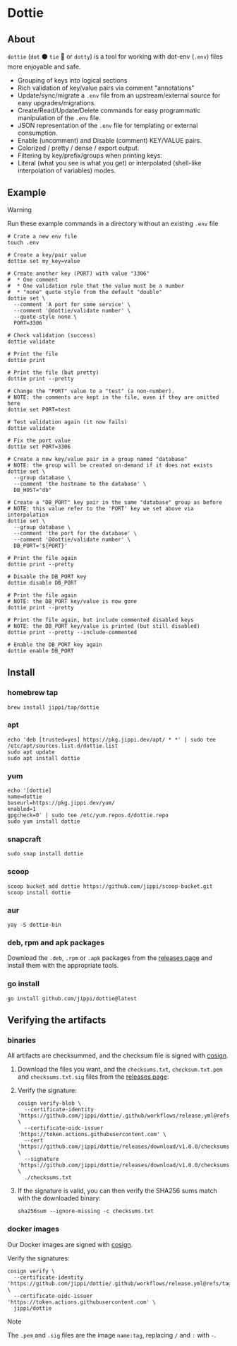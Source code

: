 # Dottie

## About

`dottie` (`dot` ⚫ `tie` 👔 or `dotty`) is a tool for working with dot-env (`.env`) files more enjoyable and safe.

* Grouping of keys into logical sections
* Rich validation of key/value pairs via comment "annotations"
* Update/sync/migrate a `.env` file from an upstream/external source for easy upgrades/migrations.
* Create/Read/Update/Delete commands for easy programmatic manipulation of the `.env` file.
* JSON representation of the `.env` file for templating or external consumption.
* Enable (uncomment) and Disable (comment) KEY/VALUE pairs.
* Colorized / pretty / dense / export output.
* Filtering by key/prefix/groups when printing keys.
* Literal (what you see is what you get) or interpolated (shell-like interpolation of variables) modes.

## Example

> [!WARNING]
> Run these example commands in a directory without an existing `.env` file

```shell
# Crate a new env file
touch .env

# Create a key/pair value
dottie set my_key=value

# Create another key (PORT) with value "3306"
#  * One comment
#  * One validation rule that the value must be a number
#  * "none" quote style from the default "double"
dottie set \
  --comment 'A port for some service' \
  --comment '@dottie/validate number' \
  --quote-style none \
  PORT=3306

# Check validation (success)
dottie validate

# Print the file
dottie print

# Print the file (but pretty)
dottie print --pretty

# Change the "PORT" value to a "test" (a non-number).
# NOTE: the comments are kept in the file, even if they are omitted here
dottie set PORT=test

# Test validation again (it now fails)
dottie validate

# Fix the port value
dottie set PORT=3306

# Create a new key/value pair in a group named "database"
# NOTE: the group will be created on-demand if it does not exists
dottie set \
  --group database \
  --comment 'the hostname to the database' \
  DB_HOST="db"

# Create a "DB_PORT" key pair in the same "database" group as before
# NOTE: this value refer to the 'PORT' key we set above via interpolation
dottie set \
  --group database \
  --comment 'the port for the database' \
  --comment '@dottie/validate number' \
  DB_PORT='${PORT}'

# Print the file again
dottie print --pretty

# Disable the DB_PORT key
dottie disable DB_PORT

# Print the file again
# NOTE: the DB_PORT key/value is now gone
dottie print --pretty

# Print the file again, but include commented disabled keys
# NOTE: the DB_PORT key/value is printed (but still disabled)
dottie print --pretty --include-commented

# Enable the DB_PORT key again
dottie enable DB_PORT
```

## Install

### homebrew tap

```shell
brew install jippi/tap/dottie
```

### apt

```shell
echo 'deb [trusted=yes] https://pkg.jippi.dev/apt/ * *' | sudo tee /etc/apt/sources.list.d/dottie.list
sudo apt update
sudo apt install dottie
```

### yum

```shell
echo '[dottie]
name=dottie
baseurl=https://pkg.jippi.dev/yum/
enabled=1
gpgcheck=0' | sudo tee /etc/yum.repos.d/dottie.repo
sudo yum install dottie
```

### snapcraft

```shell
sudo snap install dottie
```

### scoop

```shell
scoop bucket add dottie https://github.com/jippi/scoop-bucket.git
scoop install dottie
```

### aur

```shell
yay -S dottie-bin
```

### deb, rpm and apk packages

Download the `.deb`, `.rpm` or `.apk` packages from the [releases page](https://github.com/jippi/dottie/releases) and install them with the appropriate tools.

### go install

```shell
go install github.com/jippi/dottie@latest
```

## Verifying the artifacts

### binaries

All artifacts are checksummed, and the checksum file is signed with [cosign](https://github.com/sigstore/cosign).

1. Download the files you want, and the `checksums.txt`, `checksum.txt.pem` and `checksums.txt.sig` files from the [releases page](https://github.com/jippi/dottie/releases):
2. Verify the signature:

    ```shell
    cosign verify-blob \
      --certificate-identity 'https://github.com/jippi/dottie/.github/workflows/release.yml@refs/tags/v1.0.0' \
      --certificate-oidc-issuer 'https://token.actions.githubusercontent.com' \
      --cert 'https://github.com/jippi/dottie/releases/download/v1.0.0/checksums.txt.pem' \
      --signature 'https://github.com/jippi/dottie/releases/download/v1.0.0/checksums.txt.sig' \
      ./checksums.txt
    ```

3. If the signature is valid, you can then verify the SHA256 sums match with the downloaded binary:

    ```shell
    sha256sum --ignore-missing -c checksums.txt
    ```

### docker images

Our Docker images are signed with [cosign](https://github.com/sigstore/cosign).

Verify the signatures:

```shell
cosign verify \
  --certificate-identity 'https://github.com/jippi/dottie/.github/workflows/release.yml@refs/tags/v1.0.0' \
  --certificate-oidc-issuer 'https://token.actions.githubusercontent.com' \
  jippi/dottie
```

> [!NOTE]
> The `.pem` and `.sig` files are the image `name:tag`, replacing `/` and `:` with `-`.
